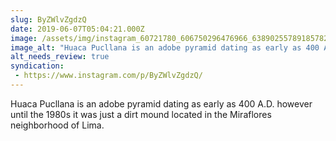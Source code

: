```yaml
---
slug: ByZWlvZgdzQ
date: 2019-06-07T05:04:21.000Z
image: /assets/img/instagram_60721780_606750296476966_6389025578918578286_n_18064193839076217.jpg
image_alt: "Huaca Pucllana is an adobe pyramid dating as early as 400 A.D. however until the 1980s it was just a dirt mound located in the Miraflores neighborhood of Lima."
alt_needs_review: true
syndication:
 - https://www.instagram.com/p/ByZWlvZgdzQ/
---
```


Huaca Pucllana is an adobe pyramid dating as early as 400 A.D. however until the 1980s it was just a dirt mound located in the Miraflores neighborhood of Lima.

